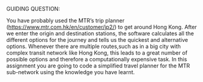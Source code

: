 GUIDING QUESTION:

You have probably used the MTR’s trip planner (https://www.mtr.com.hk/en/customer/jp2/) to 
get around Hong Kong. After we enter the origin and destination stations, the software calculates
all the different options for the journey and tells us the quickest and alternative options.
Whenever there are multiple routes,such as in a big city with complex transit network like Hong
Kong, this leads to a great number of possible options and therefore a computationally expensive
task.
In this assignment you are going to code a simplified travel planner for the MTR sub-network using 
the knowledge you have learnt. 
